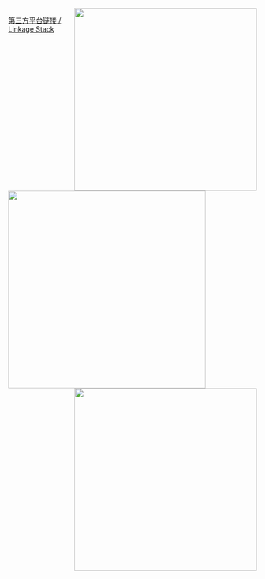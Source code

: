 <img align="right" src='https://github-readme-stats.vercel.app/api/top-langs/?username=my-pshds&count_private=true&include_all_commits=true&layout=compact&hide=html,javascript,typescript,astro,jupyter%20notebook,css,stylus,svelte,less' width="370px" />

[第三方平台链接 / Linkage Stack](https://link.pengxianzhe.org)

<br><br><br>

<img align="left" src='https://github-readme-stats.vercel.app/api?username=my-pshds&theme=swift&show_icons=true&hide_title=true' width="400px" />

<br><br><br>

<img align="right" src='https://github-readme-stats.vercel.app/api/top-langs/?username=my-pshds&hide_title=true&count_private=true&include_all_commits=true&layout=compact&hide=html,jupyter%20notebook,tex,typst' width="370px" />

